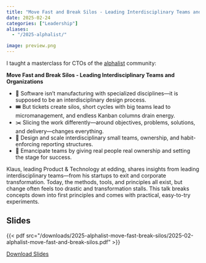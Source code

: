 ```yaml
---
title: "Move Fast and Break Silos - Leading Interdisciplinary Teams and Organizations"
date: 2025-02-24
categories: ["Leadership"]
aliases:
  - "/2025-alphalist/"

image: preview.png
---
```


I taught a masterclass for CTOs of the [alphalist](https://alphalist.com) community:

**Move Fast and Break Silos - Leading Interdisciplinary Teams and Organizations**

- 🎨 Software isn’t manufacturing with specialized disciplines—it is supposed to be an interdisciplinary design process.
- 🎟️ But tickets create silos, short cycles with big teams lead to micromanagement, and endless Kanban columns drain energy.
- ✂️ Slicing the work differently—around objectives, problems, solutions, and delivery—changes everything.
- 🔄 Design and scale interdisciplinary small teams, ownership, and habit-enforcing reporting structures.
- 💙 Emancipate teams by giving real people real ownership and setting the stage for success.

Klaus, leading Product & Technology at edding, shares insights from leading interdisciplinary teams—from his startups to exit and corporate transformation. Today, the methods, tools, and principles all exist, but change often feels too drastic and transformation stalls. This talk breaks concepts down into first principles and comes with practical, easy-to-try experiments.

## Slides

{{< pdf src="/downloads/2025-alphalist-move-fast-break-silos/2025-02-alphalist-move-fast-and-break-silos.pdf" >}}

[Download Slides](/downloads/2025-alphalist-move-fast-break-silos/2025-02-alphalist-move-fast-and-break-silos.pdf)

